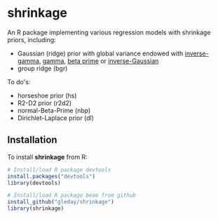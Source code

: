 # shrinkage
An R package implementing various regression models with shrinkage priors, including:
* Gaussian (ridge) prior with global variance endowed with [inverse-gamma](https://en.wikipedia.org/wiki/Inverse-gamma_distribution), [gamma](https://en.wikipedia.org/wiki/Gamma_distribution), [beta prime](https://en.wikipedia.org/wiki/Beta_prime_distribution) or [inverse-Gaussian](https://en.wikipedia.org/wiki/Inverse_Gaussian_distribution)
* group ridge (bgr)

To do's:
* horseshoe prior (hs)
* R2-D2 prior (r2d2)
* normal-Beta-Prime (nbp)
* Dirichlet-Laplace prior (dl)

## Installation

To install **shrinkage** from R:

```R
# Install/load R package devtools
install.packages("devtools")
library(devtools)

# Install/load R package beam from github
install_github("gleday/shrinkage")
library(shrinkage)
```

